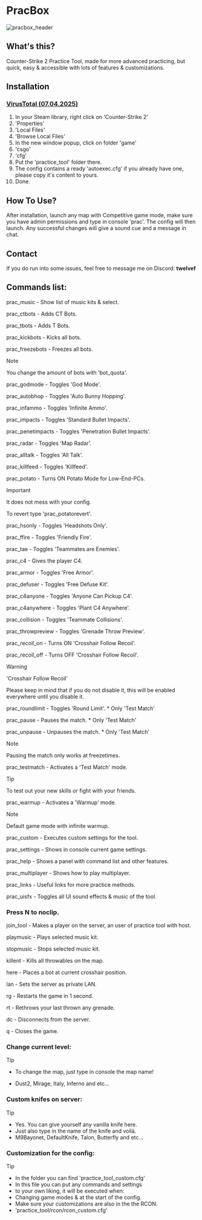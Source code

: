 # PracBox
![pracbox_header](https://i.imgur.com/c8nXSIU.png)
## What's this?
Counter-Strike 2 Practice Tool, made for more advanced practicing, but quick, easy & accessible with lots of features & customizations.
## Installation
### [VirusTotal (07.04.2025)](https://www.virustotal.com/gui/file/9b9964c2d26d244d689a286ae4d6a7e533a42905fbb44c1843aeb38b72337785?nocache=1)
1. In your Steam library, right click on 'Counter-Strike 2'
2. 'Properties'
3. 'Local Files'
4. 'Browse Local Files'
5. In the new window popup, click on folder 'game'
6. 'csgo'
7. 'cfg'
8. Put the 'practice_tool' folder there.
9. The config contains a ready 'autoexec.cfg' if you already have one, please copy it's content to yours. 
10. Done.
## How To Use?
After installation, launch any map with Competitive game mode, make sure you have admin permissions and type in console 'prac'. The config will then launch.
Any successful changes will give a sound cue and a message in chat.
## Contact
If you do run into some issues, feel free to message me on Discord: **twelvef**

## Commands list:
prac_music - Show list of music kits & select.

prac_ctbots - Adds CT Bots. 

prac_tbots - Adds T Bots. 

prac_kickbots - Kicks all bots.  

prac_freezebots - Freezes all bots.  
> [!NOTE]
> You change the amount of bots with 'bot_quota'.

prac_godmode - Toggles 'God Mode'.  

prac_autobhop - Toggles 'Auto Bunny Hopping'. 

prac_infammo - Toggles 'Infinite Ammo'.   

prac_impacts - Toggles 'Standard Bullet Impacts'. 

prac_penetimpacts - Toggles 'Penetration Bullet Impacts'.

prac_radar - Toggles 'Map Radar'.      

prac_alltalk - Toggles 'All Talk'. 

prac_killfeed - Toggles 'Killfeed'.  

prac_potato - Turns ON Potato Mode for Low-End-PCs. 
> [!IMPORTANT]
> It does not mess with your config.
> 
> To revert type 'prac_potatorevert'.

prac_hsonly - Toggles 'Headshots Only'.  

prac_ffire - Toggles 'Friendly Fire'.  

prac_tae - Toggles 'Teammates are Enemies'. 

prac_c4 - Gives the player C4.       

prac_armor - Toggles 'Free Armor'.       

prac_defuser - Toggles 'Free Defuse Kit'.    

prac_c4anyone - Toggles 'Anyone Can Pickup C4'.      

prac_c4anywhere - Toggles 'Plant C4 Anywhere'.     

prac_collision - Toggles 'Teammate Collisions'.     

prac_throwpreview - Toggles 'Grenade Throw Preview'.    

prac_recoil_on - Turns ON 'Crosshair Follow Recoil'.

prac_recoil_off - Turns OFF 'Crosshair Follow Recoil'.
> [!WARNING]
> 'Crosshair Follow Recoil'
> 
> Please keep in mind that if you do not disable it, this will be enabled everywhere until you disable it.

prac_roundlimit - Toggles 'Round Limit'. * Only 'Test Match'

prac_pause - Pauses the match. * Only 'Test Match'      

prac_unpause - Unpauses the match. * Only 'Test Match'  
> [!NOTE]
> Pausing the match only works at freezetimes.

prac_testmatch - Activates a 'Test Match' mode. 
> [!TIP]
> To test out your new skills or fight with your friends.

prac_warmup - Activates a 'Warmup' mode. 
> [!NOTE]
> Default game mode with infinite warmup.

prac_custom - Executes custom settings for the tool.

prac_settings - Shows in console current game settings.

prac_help - Shows a panel with command list and other features.

prac_multiplayer - Shows how to play multiplayer.

prac_links - Useful links for more practice methods.

prac_uisfx - Toggles all UI sound effects & music of the tool.

###  Press N to noclip.

join_tool - Makes a player on the server, an user of practice tool with host.

playmusic - Plays selected music kit.

stopmusic - Stops selected music kit.

killent - Kills all throwables on the map.

here - Places a bot at current crosshair position.
   
lan - Sets the server as private LAN.       

rg - Restarts the game in 1 second.      

rt - Rethrows your last thrown any grenade.

dc - Disconnects from the server.          

q - Closes the game.                        

### Change current level:  
> [!TIP]
> - To change the map, just type in console the map name!
>   
> - Dust2, Mirage, Italy, Inferno and etc...   

### Custom knifes on server:  
> [!TIP]
> - Yes. You can give yourself any vanilla knife here.
> - Just also type in the name of the knife and voilà.
> - M9Bayonet, DefaultKnife, Talon, Butterfly and etc...   

### Customization for the config:
> [!TIP]
> - In the folder you can find 'practice_tool_custom.cfg'
> - In this file you can put any commands and settings
> - to your own liking, it will be executed when:
> - Changing game modes & at the start of the config.
> - Make sure your customizations are also in the the RCON.
> - 'practice_tool/rcon/rcon_custom.cfg'    
